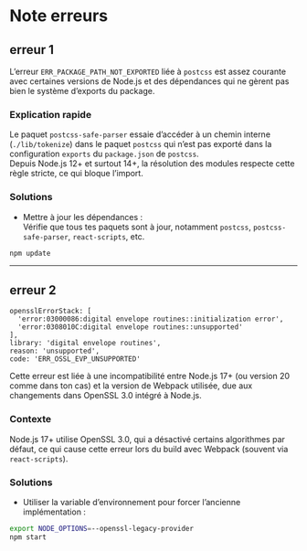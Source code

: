 # Note erreurs

## erreur 1

L’erreur `ERR_PACKAGE_PATH_NOT_EXPORTED` liée à `postcss` est assez courante avec certaines versions de Node.js et des dépendances qui ne gèrent pas bien le système d’exports du package.

### Explication rapide

Le paquet `postcss-safe-parser` essaie d’accéder à un chemin interne (`./lib/tokenize`) dans le paquet `postcss` qui n’est pas exporté dans la configuration `exports` du `package.json` de `postcss`.  
Depuis Node.js 12+ et surtout 14+, la résolution des modules respecte cette règle stricte, ce qui bloque l’import.

### Solutions

- Mettre à jour les dépendances :  
  Vérifie que tous tes paquets sont à jour, notamment `postcss`, `postcss-safe-parser`, `react-scripts`, etc.

```bash
npm update
```

---

## erreur 2

```
opensslErrorStack: [
  'error:03000086:digital envelope routines::initialization error',
  'error:0308010C:digital envelope routines::unsupported'
],
library: 'digital envelope routines',
reason: 'unsupported',
code: 'ERR_OSSL_EVP_UNSUPPORTED'
```

Cette erreur est liée à une incompatibilité entre Node.js 17+ (ou version 20 comme dans ton cas) et la version de Webpack utilisée, due aux changements dans OpenSSL 3.0 intégré à Node.js.

### Contexte

Node.js 17+ utilise OpenSSL 3.0, qui a désactivé certains algorithmes par défaut, ce qui cause cette erreur lors du build avec Webpack (souvent via `react-scripts`).

### Solutions

* Utiliser la variable d’environnement pour forcer l’ancienne implémentation :

```bash
export NODE_OPTIONS=--openssl-legacy-provider
npm start
```


